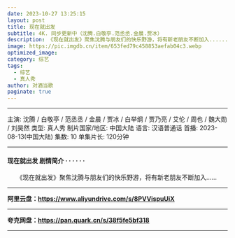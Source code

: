 ```yaml
---
date: 2023-10-27 13:25:15
layout: post
title: 现在就出发
subtitle: 4K. 同步更新中（沈腾.白敬亭.范丞丞.金晨.贾冰）
description: 《现在就出发》聚焦沈腾与朋友们的快乐野游，将有新老朋友不断加入......
image: https://pic.imgdb.cn/item/653fed79c458853aefab04c3.webp
optimized_image: 
category: 综艺
tags:
  - 综艺
  - 真人秀
author: 对酒当歌
paginate: true
---
```


---

主演: 沈腾 / 白敬亭 / 范丞丞 / 金晨 / 贾冰 / 白举纲 / 贾乃亮 / 艾伦 / 周也 / 魏大勋 / 刘昊然
类型: 真人秀
制片国家/地区: 中国大陆
语言: 汉语普通话
首播: 2023-08-13(中国大陆)
集数: 10
单集片长: 120分钟

---

#### 现在就出发 剧情简介 · · · · · ·

　　《现在就出发》聚焦沈腾与朋友们的快乐野游，将有新老朋友不断加入……

---

**阿里云盘：<https://www.aliyundrive.com/s/8PVVispuUiX>**

---

**夸克网盘：<https://pan.quark.cn/s/38f5fe5bf318>**

---
